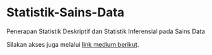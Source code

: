 # Statistik-Sains-Data
Penerapan Statistik Deskriptif dan Statistik Inferensial pada Sains Data

Silakan akses juga melalui [link medium berikut](https://medium.com/@indrarivaldisiregar/statistik-deskriptif-statistik-inferensial-menggunakan-python-c4acb1938a5c).
